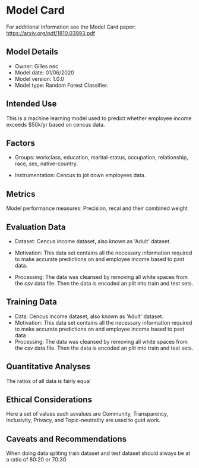 # Model Card

For additional information see the Model Card paper: https://arxiv.org/pdf/1810.03993.pdf

## Model Details
- Owner: Gilles nec
- Model date: 01/06/2020
- Model version: 1.0.0
- Model type: Random Forest Classifier.

## Intended Use
This is a machine learning model used to predict whether employee income exceeds $50k/yr  based on cencus data.

## Factors

- Groups: workclass, education, marital-status, occupation,
relationship, race, sex, native-country.

- Instrumentation: Cencus to jot down employees data.

## Metrics
Model performance measures: Precision, recal and their combined weight

## Evaluation Data
- Dataset: Cencus income dataset, also known as 'Adult' dataset.

- Motivation: This data set contains all the necessary information required to make accurate predictions on and employee income based to past data.

- Processing: The data was cleansed by removing all white spaces from the csv data file. Then the data is encoded an plit into train and test sets.

## Training Data
- Data: Cencus income dataset, also known as 'Adult' dataset.
- Motivation: This data set contains all the necessary information required to make accurate predictions on and employee income based to past data
- Processing:  The data was cleansed by removing all white spaces from the csv data file. Then the data is encoded an plit into train and test sets.

## Quantitative Analyses
The ratios of all data is fairly equal

## Ethical Considerations
Here a set of values such asvalues are Community, Transparency, Inclusivity, Privacy, and Topic-neutrality are used to guid work.

## Caveats and Recommendations
When doing data spliting train dataset and test dataset should always be at a ratio of 80:20 or 70:30.
